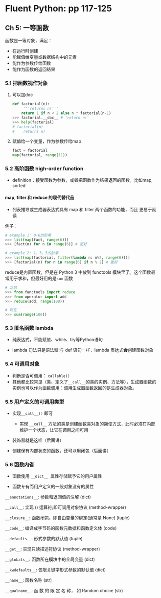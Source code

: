 # Fluent Python: pp 117-125

## Ch 5: 一等函数

函数是一等对象，满足：

- 在运行时创建
- 能赋值给变量或数据结构中的元素
- 能作为参数传给函数
- 能作为函数的返回结果

### 5.1 把函数视作对象

1. 可以加doc

   ```python
   def factorial(n):
     	'''returns n!'''
       return 1 if n < 2 else n * factorial(n-1)
   >>> factorial.__doc__ # 'return n!'
   >>> help(factorial) 
   # factorial(n)
   #    returns n!
   ```

2. 赋值给一个变量，作为参数传给map

   ```python
   fact = factorial
   map(factorial, range(11))
   ```

### 5.2 高阶函数 high-order function

- definition：接受函数为参数，或者把函数作为结果返回的函数，比如map, sorted

#### map, filter 和 reduce 的现代替代品

- 列表推导或生成器表达式具有 map 和 filter 两个函数的功能，而且 更易于阅读

例子：

```python
# example 1: 0-6的阶乘
>>> list(map(fact, range(6)))
>>> [fact(n) for n in range(6)] # 更好

# example 2: 1，3，5的阶乘
>>> list(map(factorial, filter(lambda n: n%2, range(6))))
>>> [factorial(n) for n in range(6) if n % 2] # 更好
```

reduce是内置函数，但是在 Python 3 中放到 functools 模块里了。这个函数最常用于求和，但最好用的是`sum` 函数

```python
# 之前
>>> from functools import reduce
>>> from operator import add
>>> reduce(add, range(100))

# 现在
>>> sum(range(100))
```



### 5.3 匿名函数 lambda

- 纯表达式，不能赋值、while、try等Python语句

- lambda 句法只是语法糖:与 def 语句一样，lambda 表达式**会**创建函数对象



### 5.4 可调用对象

- 判断是否可调用： `callable()`
- 其他都比较常见（类、定义了`__call__`的类的实例、方法等），生成器函数的实例也可以作为函数调用：调用生成器函数返回的是生成器对象。



### 5.5 用户定义的可调用类型

- 实现`__call__()` 即可
  - 实现 `__call__` 方法的类是创建函数类对象的简便方式，此时必须在内部维护一个状态，让它在调用之间可用

- 装饰器就是这样（后面讲）
- 创建保有内部状态的函数，还可以用闭包（后面讲）



### 5.6 函数内省

- 函数使用 `__dict__ `属性存储赋予它的用户属性

- 函数专有而用户定义的一般对象没有的属性

`__annotations__`: 参数和返回值的注解 (dict)

 `__call__`: 实现 () 运算符;即可调用对象协议 (method-wrapper)

 `__closure__`: 函数闭包，即自由变量的绑定(通常是 None) (tuple)

 `__code__`: 编译成字节码的函数元数据和函数定义体 (code)

`__defaults__`: 形式参数的默认值 (tuple)

`__get__`: 实现只读描述符协议 (method-wrapper)

`__globals__`: 函数所在模块中的全局变量 (dict)

`__kwdefaults__`: 仅限关键字形式参数的默认值 (dict)

 `__name__`: 函数名称 (str)

`__qualname__`: 函 数 的 限 定 名 称， 如 Random.choice (str)

